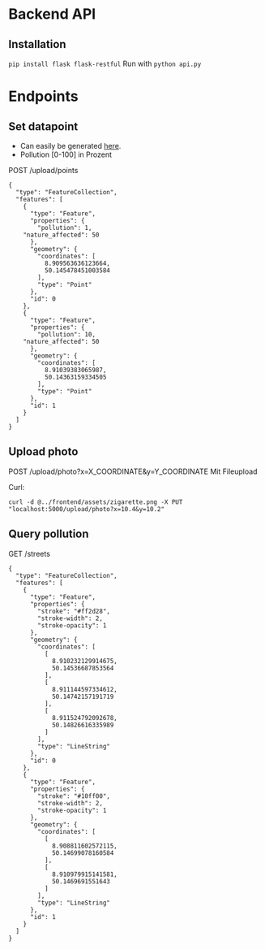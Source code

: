 # Backend API

## Installation
``` pip install flask flask-restful ```
Run with
```python api.py```

# Endpoints
## Set datapoint
- Can easily be generated [here](https://geojson.io/#map=2/0/20).
- Pollution [0-100] in Prozent

POST /upload/points


```
{
  "type": "FeatureCollection",
  "features": [
    {
      "type": "Feature",
      "properties": {
        "pollution": 1,
	"nature_affected": 50
      },
      "geometry": {
        "coordinates": [
          8.909563636123664,
          50.145478451003584
        ],
        "type": "Point"
      },
      "id": 0
    },
    {
      "type": "Feature",
      "properties": {
        "pollution": 10,
	"nature_affected": 50
      },
      "geometry": {
        "coordinates": [
          8.91039383065987,
          50.14363159334505
        ],
        "type": "Point"
      },
      "id": 1
    }
  ]
}
```
## Upload photo
POST /upload/photo?x=X_COORDINATE&y=Y_COORDINATE
Mit Fileupload

Curl:
```
curl -d @../frontend/assets/zigarette.png -X PUT "localhost:5000/upload/photo?x=10.4&y=10.2"
```


## Query pollution
GET /streets
```
{
  "type": "FeatureCollection",
  "features": [
    {
      "type": "Feature",
      "properties": {
        "stroke": "#ff2d28",
        "stroke-width": 2,
        "stroke-opacity": 1
      },
      "geometry": {
        "coordinates": [
          [
            8.910232129914675,
            50.14536687853564
          ],
          [
            8.911144597334612,
            50.14742157191719
          ],
          [
            8.911524792092678,
            50.14826616335989
          ]
        ],
        "type": "LineString"
      },
      "id": 0
    },
    {
      "type": "Feature",
      "properties": {
        "stroke": "#10ff00",
        "stroke-width": 2,
        "stroke-opacity": 1
      },
      "geometry": {
        "coordinates": [
          [
            8.908811602572115,
            50.14699078160584
          ],
          [
            8.910979915141581,
            50.1469691551643
          ]
        ],
        "type": "LineString"
      },
      "id": 1
    }
  ]
}
```
